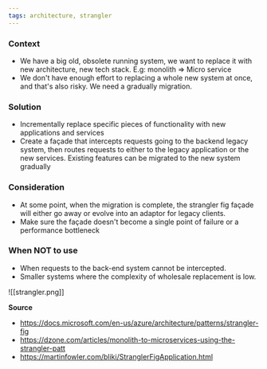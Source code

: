 ```yaml
---
tags: architecture, strangler
---
```


### Context
 - We have a big old, obsolete running system, we want to replace it with new architecture, new tech stack. E.g: monolith => Micro service
 - We don't have enough effort to replacing a whole new system at once, and that's also risky. We need a gradually migration.

### Solution
 - Incrementally replace specific pieces of functionality with new applications and services
 - Create a façade that intercepts requests going to the backend legacy system, then routes requests to either to the legacy application or the new services. Existing features can be migrated to the new system gradually

### Consideration
 - At some point, when the migration is complete, the strangler fig façade will either go away or evolve into an adaptor for legacy clients.
 - Make sure the façade doesn't become a single point of failure or a performance bottleneck

### When NOT to use
 - When requests to the back-end system cannot be intercepted.
 - Smaller systems where the complexity of wholesale replacement is low.

![[strangler.png]]

**Source**
 - https://docs.microsoft.com/en-us/azure/architecture/patterns/strangler-fig
 - https://dzone.com/articles/monolith-to-microservices-using-the-strangler-patt
 - https://martinfowler.com/bliki/StranglerFigApplication.html
